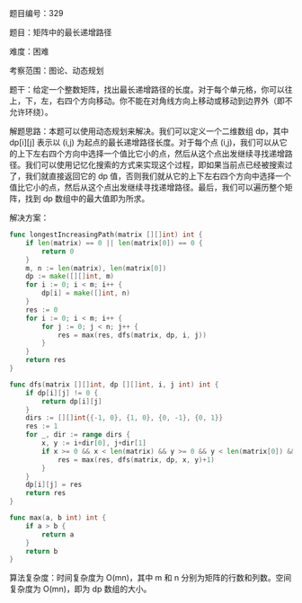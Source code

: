 题目编号：329

题目：矩阵中的最长递增路径

难度：困难

考察范围：图论、动态规划

题干：给定一个整数矩阵，找出最长递增路径的长度。对于每个单元格，你可以往上，下，左，右四个方向移动。你不能在对角线方向上移动或移动到边界外（即不允许环绕）。

解题思路：本题可以使用动态规划来解决。我们可以定义一个二维数组 dp，其中 dp[i][j] 表示以 (i,j) 为起点的最长递增路径长度。对于每个点 (i,j)，我们可以从它的上下左右四个方向中选择一个值比它小的点，然后从这个点出发继续寻找递增路径。我们可以使用记忆化搜索的方式来实现这个过程，即如果当前点已经被搜索过了，我们就直接返回它的 dp 值，否则我们就从它的上下左右四个方向中选择一个值比它小的点，然后从这个点出发继续寻找递增路径。最后，我们可以遍历整个矩阵，找到 dp 数组中的最大值即为所求。

解决方案：

```go
func longestIncreasingPath(matrix [][]int) int {
    if len(matrix) == 0 || len(matrix[0]) == 0 {
        return 0
    }
    m, n := len(matrix), len(matrix[0])
    dp := make([][]int, m)
    for i := 0; i < m; i++ {
        dp[i] = make([]int, n)
    }
    res := 0
    for i := 0; i < m; i++ {
        for j := 0; j < n; j++ {
            res = max(res, dfs(matrix, dp, i, j))
        }
    }
    return res
}

func dfs(matrix [][]int, dp [][]int, i, j int) int {
    if dp[i][j] != 0 {
        return dp[i][j]
    }
    dirs := [][]int{{-1, 0}, {1, 0}, {0, -1}, {0, 1}}
    res := 1
    for _, dir := range dirs {
        x, y := i+dir[0], j+dir[1]
        if x >= 0 && x < len(matrix) && y >= 0 && y < len(matrix[0]) && matrix[x][y] > matrix[i][j] {
            res = max(res, dfs(matrix, dp, x, y)+1)
        }
    }
    dp[i][j] = res
    return res
}

func max(a, b int) int {
    if a > b {
        return a
    }
    return b
}
```

算法复杂度：时间复杂度为 O(mn)，其中 m 和 n 分别为矩阵的行数和列数。空间复杂度为 O(mn)，即为 dp 数组的大小。
